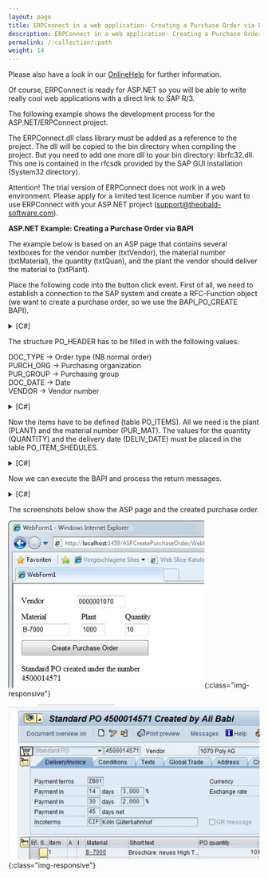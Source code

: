 ```yaml
---
layout: page
title: ERPConnect in a web application- Creating a Purchase Order via BAPI
description: ERPConnect in a web application- Creating a Purchase Order via BAPI
permalink: /:collection/:path
weight: 14
---
```


Please also have a look in our [OnlineHelp](https://help.theobald-software.com/en/) for further information.

Of course, ERPConnect is ready for ASP.NET so you will be able to write really cool web applications with a direct link to SAP R/3.

The following example shows the development process for the ASP.NET/ERPConnect project.

The ERPConnect.dll class library must be added as a reference to the project. The dll will be copied to the bin directory when compiling the project. But you need to add one more dll to your bin directory: librfc32.dll. This one is contained in the rfcsdk provided by the SAP GUI installation (System32 directory).

Attention! The trial version of ERPConnect does not work in a web environment. Please apply for a limited test licence number if you want to use ERPConnect with your ASP.NET project (support@theobald-software.com).

**ASP.NET Example: Creating a Purchase Order via BAPI**

The example below is based on an ASP page that contains several textboxes for the vendor number (txtVendor), the material number (txtMaterial), the quantity (txtQuan), and the plant the vendor should deliver the material to (txtPlant).

Place the following code into the button click event. First of all, we need to establish a connection to the SAP system and create a RFC-Function object (we want to create a purchase order, so we use the BAPI_PO_CREATE BAPI).

<details>
<summary>[C#]</summary>
{% highlight csharp %}
private void Button1_Click(object sender, System.EventArgs e)
{
   R3Connection con = new R3Connection("SAPServer",00,"SAPUser","Password","EN","800");
  
 ERPConnect.LIC.SetLic("LicenseNumber");
  
 con.Open(false);
  
 // Create a RFC-Function object
 RFCFunction func = con.CreateFunction("BAPI_PO_CREATE");
{% endhighlight %}
</details>


The structure PO_HEADER has to be filled in with the following values:

DOC_TYPE -> Order type (NB normal order)<br>
PURCH_ORG -> Purchasing organization<br>
PUR_GROUP -> Purchasing group<br>
DOC_DATE -> Date <br>
VENDOR -> Vendor number

<details>
<summary>[C#]</summary>
{% highlight csharp %}
// Fill header structure
 RFCStructure Header = func.Exports["PO_HEADER"].ToStructure();
 Header["DOC_TYPE"]= "NB";
 Header["PURCH_ORG"] = "1000";
 Header["PUR_GROUP"] = "010";
 Header["DOC_DATE"]= ERPConnect.ConversionUtils.NetDate2SAPDate(DateTime.Now);
 Header["VENDOR"]= this.txtVendor.Text
{% endhighlight %}
</details>

Now the items have to be defined (table PO_ITEMS). All we need is the plant (PLANT) and the material number (PUR_MAT). 
The values for the quantity (QUANTITY) and the delivery date (DELIV_DATE) must be placed in the table PO_ITEM_SHEDULES.

<details>
<summary>[C#]</summary>
{% highlight csharp %}
// Create an Item
 RFCTable items = func.Tables["PO_ITEMS"];
 RFCStructure item = items.AddRow();
 item["PO_ITEM"] = "1";
 item["PUR_MAT"] = this.txtMaterial.Text;
 item["PLANT"] = this.txtPlant.Text;
  
 // Create and fill shedules
 RFCTable shedules = func.Tables["PO_ITEM_SCHEDULES"];
 RFCStructure shedule = shedules.AddRow();
 shedule["PO_ITEM"] = "1";
 shedule["DELIV_DATE"] = ERPConnect.ConversionUtils.NetDate2SAPDate(DateTime.Now);
 shedule["QUANTITY"] = Convert.ToDecimal(this.txtQuan.Text);
{% endhighlight %}
</details>

Now we can execute the BAPI and process the return messages.

<details>
<summary>[C#]</summary>
{% highlight csharp %}
// Exceute Bapi and process return messages
func.Execut e();
this.txtReturn.Text = "";
  this.txtReturn.Text += func.Tables["RETURN"].Rows[0, "MESSAGE"] + "\r\n";
{% endhighlight %}
</details>

The screenshots below show the ASP page and the created purchase order.

![CreatePurchaseOrderIE](/img/contents/CreatePurchaseOrderIE.jpg){:class="img-responsive"}

![CreatePuchaseOrderME23](/img/contents/CreatePuchaseOrderME23.jpg){:class="img-responsive"}

